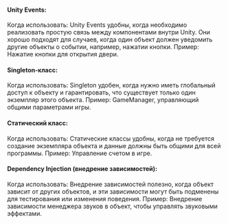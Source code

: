 #### Unity Events:
Когда использовать: Unity Events удобны, когда необходимо реализовать простую связь между компонентами внутри Unity. Они хорошо подходят для случаев, когда один объект должен уведомить другие объекты о событии, например, нажатии кнопки.
Пример: Нажатие кнопки для открытия двери.

#### Singleton-класс:
Когда использовать: Singleton удобен, когда нужно иметь глобальный доступ к объекту и гарантировать, что существует только один экземпляр этого объекта.
Пример: GameManager, управляющий общими параметрами игры.

#### Статический класс:
Когда использовать: Статические классы удобны, когда не требуется создание экземпляра объекта и данные должны быть общими для всей программы.
Пример: Управление счетом в игре.

#### Dependency Injection (внедрение зависимостей):
Когда использовать: Внедрение зависимостей полезно, когда объект зависит от других объектов, и эти зависимости могут быть подменены для тестирования или изменения поведения.
Пример: Внедрение зависимости менеджера звуков в объект, чтобы управлять звуковыми эффектами.
